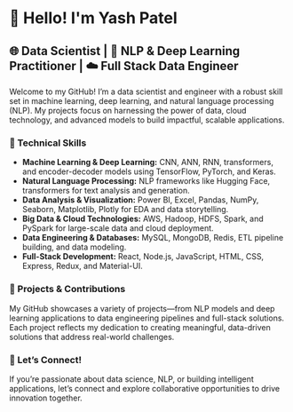 # 👋 Hello! I'm Yash Patel

## 🌐 Data Scientist | 🤖 NLP & Deep Learning Practitioner | ☁️ Full Stack Data Engineer

Welcome to my GitHub! I’m a data scientist and engineer with a robust skill set in machine learning, deep learning, and natural language processing (NLP). My projects focus on harnessing the power of data, cloud technology, and advanced models to build impactful, scalable applications.

### 🔧 Technical Skills

- **Machine Learning & Deep Learning:** CNN, ANN, RNN, transformers, and encoder-decoder models using TensorFlow, PyTorch, and Keras.
- **Natural Language Processing:** NLP frameworks like Hugging Face, transformers for text analysis and generation.
- **Data Analysis & Visualization:** Power BI, Excel, Pandas, NumPy, Seaborn, Matplotlib, Plotly for EDA and data storytelling.
- **Big Data & Cloud Technologies:** AWS, Hadoop, HDFS, Spark, and PySpark for large-scale data and cloud deployment.
- **Data Engineering & Databases:** MySQL, MongoDB, Redis, ETL pipeline building, and data modeling.
- **Full-Stack Development:** React, Node.js, JavaScript, HTML, CSS, Express, Redux, and Material-UI.

### 🚀 Projects & Contributions

My GitHub showcases a variety of projects—from NLP models and deep learning applications to data engineering pipelines and full-stack solutions. Each project reflects my dedication to creating meaningful, data-driven solutions that address real-world challenges.

### 🌱 Let’s Connect!

If you’re passionate about data science, NLP, or building intelligent applications, let’s connect and explore collaborative opportunities to drive innovation together.
